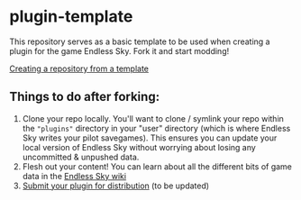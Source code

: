 # plugin-template
This repository serves as a basic template to be used when creating a plugin for the game Endless Sky. Fork it and start modding!

[Creating a repository from a template](https://docs.github.com/en/repositories/creating-and-managing-repositories/creating-a-repository-from-a-template#creating-a-repository-from-a-template)


## Things to do after forking:
1. Clone your repo locally. You'll want to clone / symlink your repo within the `"plugins"` directory in your "user" directory (which is where Endless Sky writes your pilot savegames). This ensures you can update your local version of Endless Sky without worrying about losing any uncommitted & unpushed data.
2. Flesh out your content! You can learn about all the different bits of game data in the [Endless Sky wiki](https://github.com/endless-sky/endless-sky/wiki/CreatingPlugins)
3. [Submit your plugin for distribution](https://github.com/endless-sky/endless-sky/wiki/PluginRepository) (to be updated)
